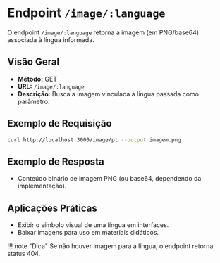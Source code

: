 # Endpoint `/image/:language`

O endpoint `/image/:language` retorna a imagem (em PNG/base64) associada à língua informada.

## Visão Geral

- **Método:** GET
- **URL:** `/image/:language`
- **Descrição:** Busca a imagem vinculada à língua passada como parâmetro.

## Exemplo de Requisição

```bash
curl http://localhost:3000/image/pt --output imagem.png
```

## Exemplo de Resposta

- Conteúdo binário de imagem PNG (ou base64, dependendo da implementação).

## Aplicações Práticas

- Exibir o símbolo visual de uma língua em interfaces.
- Baixar imagens para uso em materiais didáticos.

!!! note "Dica"
    Se não houver imagem para a língua, o endpoint retorna status 404.

